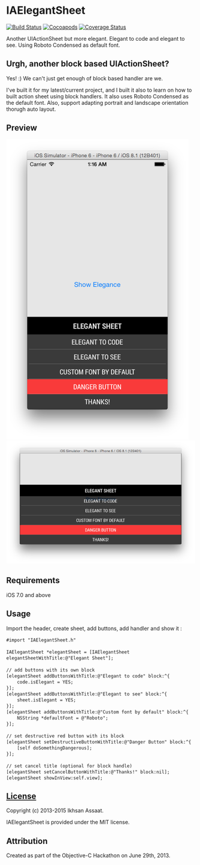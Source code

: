 # IAElegantSheet 
[![Build Status](https://travis-ci.org/ikhsan/IAElegantSheet.svg?branch=master)](https://travis-ci.org/ikhsan/IAElegantSheet)
[![Cocoapods](https://cocoapod-badges.herokuapp.com/v/IAElegantSheet/badge.png)](http://cocoapods.org/?q=iaelegantsheet)
[![Coverage Status](https://coveralls.io/repos/ikhsan/IAElegantSheet/badge.svg?branch=master)](https://coveralls.io/r/ikhsan/IAElegantSheet?branch=master)

Another UIActionSheet but more elegant. Elegant to code and elegant to see. Using Roboto Condensed as default font.

## Urgh, another block based UIActionSheet?

Yes! :) We can't just get enough of block based handler are we.

I've built it for my latest/current project, and I built it also to learn on how to built action sheet using block handlers. It also uses Roboto Condensed as the default font. Also, support adapting portrait and landscape orientation thorugh auto layout.

## Preview
![preview_portrait](Screenshots/portrait.png)
![preview_landscape](Screenshots/landscape.png)

## Requirements

iOS 7.0 and above


## Usage

Import the header, create sheet, add buttons, add handler and show it :

````objc
#import "IAElegantSheet.h"

IAElegantSheet *elegantSheet = [IAElegantSheet elegantSheetWithTitle:@"Elegant Sheet"];

// add buttons with its own block
[elegantSheet addButtonsWithTitle:@"Elegant to code" block:^{
	code.isElegant = YES;
}];
[elegantSheet addButtonsWithTitle:@"Elegant to see" block:^{
	sheet.isElegant = YES;
}];
[elegantSheet addButtonsWithTitle:@"Custom font by default" block:^{
	NSString *defaultFont = @"Roboto";
}];

// set destructive red button with its block
[elegantSheet setDestructiveButtonWithTitle:@"Danger Button" block:^{
	[self doSomethingDangerous];
}];

// set cancel title (optional for block handle)
[elegantSheet setCancelButtonWithTitle:@"Thanks!" block:nil];
[elegantSheet showInView:self.view];
````

## [License](LICENSE)

Copyright (c) 2013-2015 Ikhsan Assaat. 

IAElegantSheet is provided under the MIT license.

## Attribution

Created as part of the Objective-C Hackathon on June 29th, 2013.
